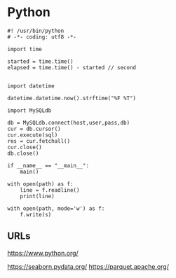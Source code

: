 # Python
```
#! /usr/bin/python
# -*- coding: utf8 -*-
```

```
import time

started = time.time()
elapsed = time.time() - started // second


import datetime

datetime.datetime.now().strftime("%F %T")
```

```
import MySQLdb

db = MySQLdb.connect(host,user,pass,db)
cur = db.cursor()
cur.execute(sql)
res = cur.fetchall()
cur.close()
db.close()

```

```
if __name__ == "__main__":
    main()
```

```
with open(path) as f:
    line = f.readline()
    print(line)
```

```
with open(path, mode='w') as f:
    f.write(s)
```


## URLs
https://www.python.org/

https://seaborn.pydata.org/
https://parquet.apache.org/
